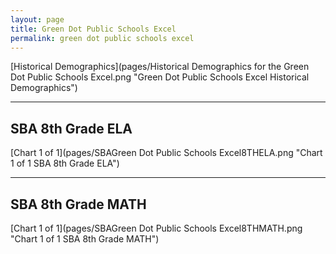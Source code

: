 ```yaml
---
layout: page
title: Green Dot Public Schools Excel
permalink: green dot public schools excel
---
```



[Historical Demographics](pages/Historical Demographics for the Green Dot Public Schools Excel.png "Green Dot Public Schools Excel Historical Demographics")

___

## SBA 8th Grade ELA

[Chart 1 of 1](pages/SBAGreen Dot Public Schools Excel8THELA.png "Chart 1 of 1 SBA 8th Grade ELA")


___

## SBA 8th Grade MATH

[Chart 1 of 1](pages/SBAGreen Dot Public Schools Excel8THMATH.png "Chart 1 of 1 SBA 8th Grade MATH")


